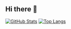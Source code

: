 ## Hi there 👋

[![GitHub Stats](https://github-readme-stats.vercel.app/api?username=pponnuvel&theme=shadow_blue&show_icons=true&count_private=true&include_all_commits=true)](https://github.com/pponnuvel)
[![Top Langs](https://github-readme-stats.vercel.app/api/top-langs/?username=pponnuvel&layout=compact&theme=shadow_green&&count_private=true&include_all_commits=true&langs_count=8)](https://github.com/pponnuvel)
